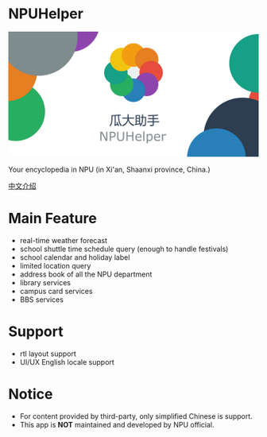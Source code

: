 # NPUHelper

![NPUHelper Logo](./NPU_Helper_banner.svg)

Your encyclopedia in NPU (in Xi'an, Shaanxi province, China.)

[中文介绍](/README-zh_CN.md)

# Main Feature

+ real-time weather forecast
+ school shuttle time schedule query (enough to handle festivals)
+ school calendar and holiday label
+ limited location query
+ address book of all the NPU department
+ library services
+ campus card services
+ BBS services

# Support

+ rtl layout support
+ UI/UX English locale support

# Notice

+ For content provided by third-party, only simplified Chinese is support.
+ This app is **NOT** maintained and developed by NPU official.
